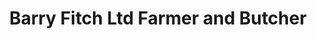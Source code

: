 ---
title: "Barry Fitch Ltd Farmer and Butcher"
url: /derby/barry-fitch-ltd-farmer-and-butcher/
shop: Metzgerei
---